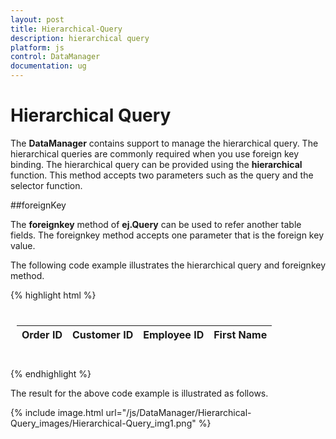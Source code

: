 ```yaml
---
layout: post
title: Hierarchical-Query
description: hierarchical query
platform: js
control: DataManager
documentation: ug
---
```


# Hierarchical Query

The **DataManager** contains support to manage the hierarchical query. The hierarchical queries are commonly required when you use foreign key binding. The hierarchical query can be provided using the **hierarchical** function. This method accepts two parameters such as the query and the selector function. 

##foreignKey

The **foreignkey** method of **ej.Query** can be used to refer another table fields. The foreignkey method accepts one parameter that is the foreign key value. 

The following code example illustrates the hierarchical query and foreignkey method. 


{% highlight html %}

<body>
   <div class="datatable" style="padding:10px">
      <table id="table1" class="table table-striped table-bordered" style="width:700px">
         <thead>
            <tr>
               <th>Order ID</th>
               <th>Customer ID</th>
               <th>Employee ID</th>
               <th>First Name</th>
            </tr>
         </thead>
         <tbody></tbody>
      </table>
   </div>
   <script type="text/javascript">
      $(function () {
      var dataManager = ej.DataManager({ url:"http://mvc.syncfusion.com/Services/Northwnd.svc/" });
          var query = ej.Query()
                 .from("Orders")
                 .search("TM", ["CustomerID", "Employee.FirstName"])
                 .page(1, 4)
                 .hierarchy(
                     ej.Query()
                         .foreignKey("OrderID")
                         .from("Order_Details")
                         .sortBy("Quantity"),
                     function () {
                         // Selective loading of child elements
                         return [10410, 10492, 10949, 10742, 10975]
                     })
                 .select("OrderID", "CustomerID", "EmployeeID", "Employee.FirstName")
                 .expand("Employee");
          var promise = dataManager.executeQuery(query);
          promise.done(function (e) {
              $("#table1 tbody").html($("#tableTemplate").render(e.result));
          });                      
      });
   </script>
   <script id="hierTemplate" type="text/x-jsrender">
      <tr>
          <td class="e-rowcell">{{>ProductID}}</td>
          <td class="e-rowcell">{{>Quantity}}</td>
          <td class="e-rowcell">{{>UnitPrice}}</td>
      </tr>
   </script>
   <script id="tableTemplate" type="text/x-jsrender">
      <tr>
          <td>{{>OrderID}}</td>
          <td>{{>CustomerID}}</td>
          <td>{{>EmployeeID}}</td>
          <td>{{>Employee.FirstName}}</td>
      </tr>
      {{if Order_Details && Order_Details.length}}
      <tr>
          <td colspan="4">
              <table class="table table-striped table-bordered">
                  <caption class="alert-info">Child Table</caption>
                  <thead>
                      <tr>
                          <th>ProductID</th>
                          <th>Quantity</th>
                          <th>Unit Price</th>                            
                      </tr>
                  </thead>
                  <tbody>
                      {{for Order_Details tmpl="#hierTemplate"/}}
                  </tbody>
              </table>
          </td></tr>
              {{/if}}
   </script>
</body>


{% endhighlight %}



The result for the above code example is illustrated as follows.

{% include image.html url="/js/DataManager/Hierarchical-Query_images/Hierarchical-Query_img1.png" %}



